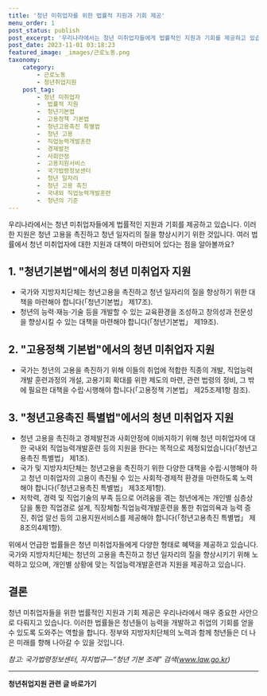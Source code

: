 ```yaml
---
title: '청년 미취업자를 위한 법률적 지원과 기회 제공'
menu_order: 1
post_status: publish
post_excerpt: '우리나라에서는 청년 미취업자들에게 법률적인 지원과 기회를 제공하고 있습니다. 이러한 지원은 청년 고용을 촉진하고 청년 일자리의 질을 향상시키기 위한 것입니다. 여러 법률에서 청년 미취업자에 대한 지원과 대책이 마련되어 있다는 점을 알아볼까요 '
post_date: 2023-11-01 03:18:23
featured_image: _images/근로노동.png
taxonomy:
    category:
        - 근로노동
        - 청년취업지원
    post_tag:
        - 청년 미취업자
        -  법률적 지원
        -  청년기본법
        -  고용정책 기본법
        -  청년고용촉진 특별법
        -  청년 고용
        -  직업능력개발훈련
        -  경제발전
        -  사회안정
        -  고용지원서비스
        -  국가법령정보센터
        -  청년 일자리
        -  청년 고용 촉진
        -  국내외 직업능력개발훈련
        -  청년의 기준
---
```




우리나라에서는 청년 미취업자들에게 법률적인 지원과 기회를 제공하고 있습니다. 이러한 지원은 청년 고용을 촉진하고 청년 일자리의 질을 향상시키기 위한 것입니다. 여러 법률에서 청년 미취업자에 대한 지원과 대책이 마련되어 있다는 점을 알아볼까요?

## 1. "청년기본법"에서의 청년 미취업자 지원
- 국가와 지방자치단체는 청년고용을 촉진하고 청년 일자리의 질을 향상하기 위한 대책을 마련해야 합니다(「청년기본법」 제17조).
- 청년의 능력·재능·기술 등을 개발할 수 있는 교육환경을 조성하고 창의성과 전문성을 향상시킬 수 있는 대책을 마련해야 합니다(「청년기본법」 제19조).

## 2. "고용정책 기본법"에서의 청년 미취업자 지원
- 국가는 청년의 고용을 촉진하기 위해 이들의 취업에 적합한 직종의 개발, 직업능력개발 훈련과정의 개설, 고용기회 확대를 위한 제도의 마련, 관련 법령의 정비, 그 밖에 필요한 대책을 수립·시행해야 합니다(「고용정책 기본법」 제25조제1항 참조).

## 3. "청년고용촉진 특별법"에서의 청년 미취업자 지원
- 청년 고용을 촉진하고 경제발전과 사회안정에 이바지하기 위해 청년 미취업자에 대한 국내외 직업능력개발훈련 등의 지원을 한다는 목적으로 제정되었습니다(「청년고용촉진 특별법」 제1조).
- 국가 및 지방자치단체는 청년고용을 촉진하기 위한 다양한 대책을 수립·시행해야 하고 청년 미취업자의 고용이 촉진될 수 있는 사회적·경제적 환경을 마련하도록 노력해야 합니다(「청년고용촉진 특별법」 제3조제1항).
- 저학력, 경력 및 직업기술의 부족 등으로 어려움을 겪는 청년에게는 개인별 심층상담을 통한 직업경로 설계, 직장체험·직업능력개발훈련을 통한 취업의욕과 능력 증진, 취업 알선 등의 고용지원서비스를 제공해야 합니다(「청년고용촉진 특별법」 제8조의4제1항).

위에서 언급한 법률들은 청년 미취업자들에게 다양한 형태로 혜택을 제공하고 있습니다. 국가와 지방자치단체는 청년의 고용을 촉진하고 청년 일자리의 질을 향상시키기 위해 노력하고 있으며, 개인별 상황에 맞는 직업능력개발훈련과 지원을 제공하고 있습니다.

## 결론
청년 미취업자들을 위한 법률적인 지원과 기회 제공은 우리나라에서 매우 중요한 사안으로 다뤄지고 있습니다. 이러한 법률들은 청년들이 능력을 개발하고 취업의 기회를 얻을 수 있도록 도와주는 역할을 합니다. 정부와 지방자치단체의 노력과 함께 청년들은 더 나은 미래를 향해 나아갈 수 있을 것입니다.

*참고: 국가법령정보센터, 자치법규―“청년 기본 조례” 검색(www.law.go.kr)*
<!-- wp:separator -->
<hr class="wp-block-separator has-alpha-channel-opacity"/>
<!-- /wp:separator -->

<!-- wp:group {"backgroundColor":"base","layout":{"type":"constrained"}} -->
<div class="wp-block-group has-base-background-color has-background"><!-- wp:paragraph {"align":"center","fontSize":"medium"} -->
<p class="has-text-align-center has-large-font-size"><strong>청년취업지원 관련 글 바로가기</strong></p>
<!-- /wp:paragraph -->


<!-- wp:latest-posts {"categories":[{"id":12739,"count":19,"description":"","link":"https://uknowlaw.com/category/%ec%b2%ad%eb%85%84%ec%b7%a8%ec%97%85%ec%a7%80%ec%9b%90/","name":"청년취업지원","slug":"청년취업지원","taxonomy":"category","parent":0,"meta":[],"_links":{"self":[{"href":"https://uknowlaw.com/wp-json/wp/v2/categories/12739"}],"collection":[{"href":"https://uknowlaw.com/wp-json/wp/v2/categories"}],"about":[{"href":"https://uknowlaw.com/wp-json/wp/v2/taxonomies/category"}],"wp:post_type":[{"href":"https://uknowlaw.com/wp-json/wp/v2/posts?categories=12739"}],"curies":[{"name":"wp","href":"https://api.w.org/{rel}","templated":true}]}}],"postsToShow":100,"excerptLength":28,"postLayout":"grid","columns":2,"featuredImageAlign":"left","featuredImageSizeSlug":"large","fontSize":18px} /--></div>
<!-- /wp:group -->